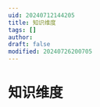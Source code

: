 ```yaml
---
uid: 20240712144205
title: 知识维度
tags: []
author: 
draft: false
modified: 20240726200705
---
```


# 知识维度